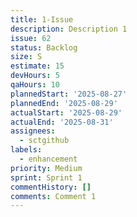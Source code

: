 ```yaml
---
title: 1-Issue
description: Description 1
issue: 62
status: Backlog
size: S
estimate: 15
devHours: 5
qaHours: 10
plannedStart: '2025-08-27'
plannedEnd: '2025-08-29'
actualStart: '2025-08-29'
actualEnd: '2025-08-31'
assignees:
  - sctgithub
labels:
  - enhancement
priority: Medium
sprint: Sprint 1
commentHistory: []
comments: Comment 1
---
```


